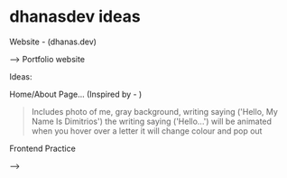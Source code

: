 # dhanasdev ideas

Website - (dhanas.dev)

--> Portfolio website

Ideas:

Home/About Page... (Inspired by - )
> Includes photo of me, gray background, writing saying ('Hello, My Name Is Dimitrios')
the writing saying ('Hello...') will be animated when you hover over a letter it will change colour and pop out

Frontend Practice

-->
